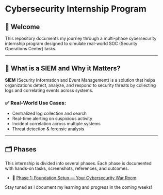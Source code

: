# Cybersecurity Internship Program

## 📌 Welcome

This repository documents my journey through a multi-phase cybersecurity internship program designed to simulate real-world SOC (Security Operations Center) tasks.

---

## 🧠 What is a SIEM and Why it Matters?

**SIEM** (Security Information and Event Management) is a solution that helps organizations detect, analyze, and respond to security threats by collecting logs and correlating events across systems.

### ✅ Real-World Use Cases:
- Centralized log collection and search
- Real-time alerting on suspicious activity
- Incident correlation across multiple systems
- Threat detection & forensic analysis

---

## 🗂️ Phases

This internship is divided into several phases. Each phase is documented with hands-on tasks, screenshots, references, and outcomes.

- 🔹 [Phase 1: Foundation Setup — Your Cybersecurity War Room](./Phase-1_Foundation-Setup/PHASE1.md)

Stay tuned as I document my learning and progress in the coming weeks!
